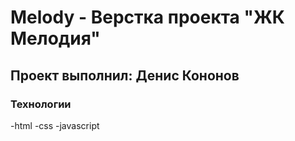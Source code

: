# Melody - Верстка проекта "ЖК Мелодия"
## Проект выполнил: Денис Кононов
### Технологии
  -html
  -css
  -javascript
